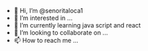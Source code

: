 - 👋 Hi, I’m @senoritaloca1
- 👀 I’m interested in ...
- 🌱 I’m currently learning java script and react
- 💞️ I’m looking to collaborate on ...
- 📫 How to reach me ...

<!---
senoritaloca1/senoritaloca1 is a ✨ special ✨ repository because its `README.md` (this file) appears on your GitHub profile.
You can click the Preview link to take a look at your changes.
--->

